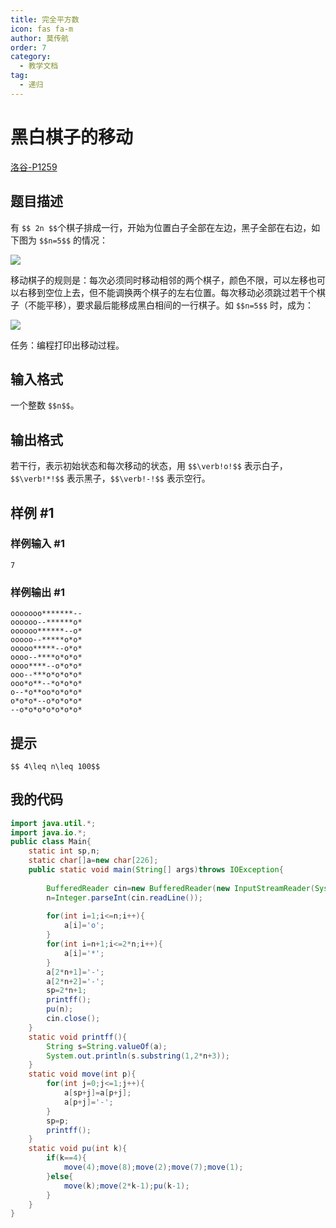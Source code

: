 ```yaml
---
title: 完全平方数
icon: fas fa-m
author: 莫传航
order: 7
category:
  - 教学文档
tag:
  - 递归
---
```


# 黑白棋子的移动

[洛谷-P1259](https://www.luogu.com.cn/problem/P1259 "洛谷-P1259")
## 题目描述

有 `$$ 2n $$`个棋子排成一行，开始为位置白子全部在左边，黑子全部在右边，如下图为 `$$n=5$$` 的情况：

![](https://cdn.luogu.com.cn/upload/image_hosting/dzfwand6.png)

移动棋子的规则是：每次必须同时移动相邻的两个棋子，颜色不限，可以左移也可以右移到空位上去，但不能调换两个棋子的左右位置。每次移动必须跳过若干个棋子（不能平移），要求最后能移成黑白相间的一行棋子。如 `$$n=5$$` 时，成为：

![](https://cdn.luogu.com.cn/upload/image_hosting/yus9ph6d.png)

任务：编程打印出移动过程。

## 输入格式

一个整数 `$$n$$`。

## 输出格式

若干行，表示初始状态和每次移动的状态，用 `$$\verb!o!$$` 表示白子，`$$\verb!*!$$` 表示黑子，`$$\verb!-!$$` 表示空行。

## 样例 #1

### 样例输入 #1

```
7
```

### 样例输出 #1

```
ooooooo*******--
oooooo--******o*
oooooo******--o*
ooooo--*****o*o*
ooooo*****--o*o*
oooo--****o*o*o*
oooo****--o*o*o*
ooo--***o*o*o*o*
ooo*o**--*o*o*o*
o--*o**oo*o*o*o*
o*o*o*--o*o*o*o*
--o*o*o*o*o*o*o*
```

## 提示

`$$ 4\leq n\leq 100$$`
## 我的代码
```java
import java.util.*;
import java.io.*;
public class Main{
    static int sp,n;
    static char[]a=new char[226];
    public static void main(String[] args)throws IOException{
        
        BufferedReader cin=new BufferedReader(new InputStreamReader(System.in));
        n=Integer.parseInt(cin.readLine());
        
        for(int i=1;i<=n;i++){
            a[i]='o';
        }
        for(int i=n+1;i<=2*n;i++){
            a[i]='*';
        }
        a[2*n+1]='-';
        a[2*n+2]='-';
        sp=2*n+1;
        printff();
        pu(n);
        cin.close();
    }
    static void printff(){
        String s=String.valueOf(a);
        System.out.println(s.substring(1,2*n+3));
    }
    static void move(int p){
        for(int j=0;j<=1;j++){
            a[sp+j]=a[p+j];
            a[p+j]='-';
        }
        sp=p;
        printff();
    }
    static void pu(int k){
        if(k==4){
            move(4);move(8);move(2);move(7);move(1);
        }else{
            move(k);move(2*k-1);pu(k-1);
        }
    }
}
```
